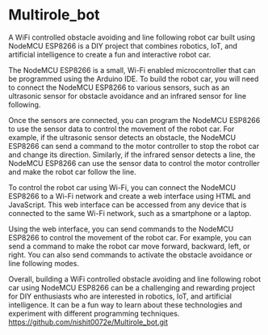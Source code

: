 # Multirole_bot
A WiFi controlled obstacle avoiding and line following robot car built using NodeMCU ESP8266 is a DIY project that combines robotics, IoT, and artificial intelligence to create a fun and interactive robot car.

The NodeMCU ESP8266 is a small, Wi-Fi enabled microcontroller that can be programmed using the Arduino IDE. To build the robot car, you will need to connect the NodeMCU ESP8266 to various sensors, such as an ultrasonic sensor for obstacle avoidance and an infrared sensor for line following.

Once the sensors are connected, you can program the NodeMCU ESP8266 to use the sensor data to control the movement of the robot car. For example, if the ultrasonic sensor detects an obstacle, the NodeMCU ESP8266 can send a command to the motor controller to stop the robot car and change its direction. Similarly, if the infrared sensor detects a line, the NodeMCU ESP8266 can use the sensor data to control the motor controller and make the robot car follow the line.

To control the robot car using Wi-Fi, you can connect the NodeMCU ESP8266 to a Wi-Fi network and create a web interface using HTML and JavaScript. This web interface can be accessed from any device that is connected to the same Wi-Fi network, such as a smartphone or a laptop.

Using the web interface, you can send commands to the NodeMCU ESP8266 to control the movement of the robot car. For example, you can send a command to make the robot car move forward, backward, left, or right. You can also send commands to activate the obstacle avoidance or line following modes.

Overall, building a WiFi controlled obstacle avoiding and line following robot car using NodeMCU ESP8266 can be a challenging and rewarding project for DIY enthusiasts who are interested in robotics, IoT, and artificial intelligence. It can be a fun way to learn about these technologies and experiment with different programming techniques.
https://github.com/nishit0072e/Multirole_bot.git
